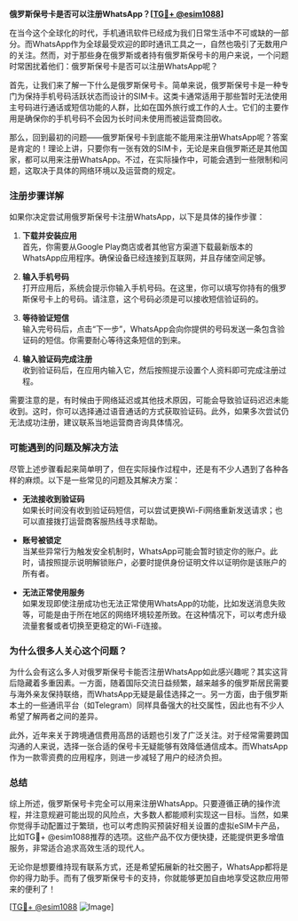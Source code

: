 **俄罗斯保号卡是否可以注册WhatsApp？[[TG💪+ @esim1088](https://t.me/s/esim1088)]**

在当今这个全球化的时代，手机通讯软件已经成为我们日常生活中不可或缺的一部分。而WhatsApp作为全球最受欢迎的即时通讯工具之一，自然也吸引了无数用户的关注。然而，对于那些身在俄罗斯或者持有俄罗斯保号卡的用户来说，一个问题时常困扰着他们：俄罗斯保号卡是否可以注册WhatsApp呢？

首先，让我们来了解一下什么是俄罗斯保号卡。简单来说，俄罗斯保号卡是一种专门为保持手机号码活跃状态而设计的SIM卡。这类卡通常适用于那些暂时无法使用主号码进行通话或短信功能的人群，比如在国外旅行或工作的人士。它们的主要作用是确保你的手机号码不会因为长时间未使用而被运营商回收。

那么，回到最初的问题——俄罗斯保号卡到底能不能用来注册WhatsApp呢？答案是肯定的！理论上讲，只要你有一张有效的SIM卡，无论是来自俄罗斯还是其他国家，都可以用来注册WhatsApp。不过，在实际操作中，可能会遇到一些限制和问题，这取决于具体的网络环境以及运营商的规定。

### **注册步骤详解**

如果你决定尝试用俄罗斯保号卡注册WhatsApp，以下是具体的操作步骤：

1. **下载并安装应用**  
   首先，你需要从Google Play商店或者其他官方渠道下载最新版本的WhatsApp应用程序。确保设备已经连接到互联网，并且存储空间足够。

2. **输入手机号码**  
   打开应用后，系统会提示你输入手机号码。在这里，你可以填写你持有的俄罗斯保号卡上的号码。请注意，这个号码必须是可以接收短信验证码的。

3. **等待验证短信**  
   输入完号码后，点击“下一步”，WhatsApp会向你提供的号码发送一条包含验证码的短信。你需要耐心等待这条短信的到来。

4. **输入验证码完成注册**  
   收到验证码后，在应用内输入它，然后按照提示设置个人资料即可完成注册过程。

需要注意的是，有时候由于网络延迟或其他技术原因，可能会导致验证码迟迟未能收到。这时，你可以选择通过语音通话的方式获取验证码。此外，如果多次尝试仍无法成功注册，建议联系当地运营商咨询具体情况。

### **可能遇到的问题及解决方法**

尽管上述步骤看起来简单明了，但在实际操作过程中，还是有不少人遇到了各种各样的麻烦。以下是一些常见的问题及其解决方案：

- **无法接收到验证码**  
  如果长时间没有收到验证码短信，可以尝试更换Wi-Fi网络重新发送请求；也可以直接拨打运营商客服热线寻求帮助。

- **账号被锁定**  
  当某些异常行为触发安全机制时，WhatsApp可能会暂时锁定你的账户。此时，请按照提示说明解锁账户，必要时提供身份证明文件以证明你是该账户的所有者。

- **无法正常使用服务**  
  如果发现即使注册成功也无法正常使用WhatsApp的功能，比如发送消息失败等，可能是由于所在地区的网络环境较差所致。在这种情况下，可以考虑升级流量套餐或者切换至更稳定的Wi-Fi连接。

### **为什么很多人关心这个问题？**

为什么会有这么多人对俄罗斯保号卡能否注册WhatsApp如此感兴趣呢？其实这背后隐藏着多重因素。一方面，随着国际交流日益频繁，越来越多的俄罗斯居民需要与海外亲友保持联络，而WhatsApp无疑是最佳选择之一。另一方面，由于俄罗斯本土的一些通讯平台（如Telegram）同样具备强大的社交属性，因此也有不少人希望了解两者之间的差异。

此外，近年来关于跨境通信费用高昂的话题也引发了广泛关注。对于经常需要跨国沟通的人来说，选择一张合适的保号卡无疑能够有效降低通信成本。而WhatsApp作为一款零资费的应用程序，则进一步减轻了用户的经济负担。

### **总结**

综上所述，俄罗斯保号卡完全可以用来注册WhatsApp。只要遵循正确的操作流程，并注意规避可能出现的风险点，大多数人都能顺利实现这一目标。当然，如果你觉得手动配置过于繁琐，也可以考虑购买预装好相关设置的虚拟eSIM卡产品，比如TG💪+ @esim1088推荐的选项。这些产品不仅方便快捷，还能提供更多增值服务，非常适合追求高效生活的现代人。

无论你是想要维持现有联系方式，还是希望拓展新的社交圈子，WhatsApp都将是你的得力助手。而有了俄罗斯保号卡的支持，你就能够更加自由地享受这款应用带来的便利了！

[[TG💪+ @esim1088](https://t.me/s/esim1088) ![Image](https://i.postimg.cc/4NQfJmqS/Snipaste-2025-05-13-00-14-12.png)]